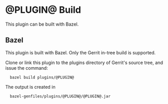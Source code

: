 @PLUGIN@ Build
==============

This plugin can be built with Bazel.

Bazel
----

This plugin is built with Bazel. Only the Gerrit in-tree build is
supported.

Clone or link this plugin to the plugins directory of Gerrit's source
tree, and issue the command:

```
  bazel build plugins/@PLUGIN@
```

The output is created in

```
  bazel-genfiles/plugins/@PLUGIN@/@PLUGIN@.jar
```
